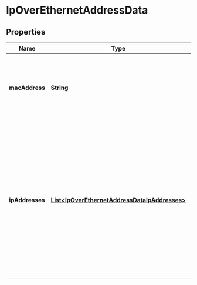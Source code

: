
# IpOverEthernetAddressData

## Properties
Name | Type | Description | Notes
------------ | ------------- | ------------- | -------------
**macAddress** | **String** | MAC address. If this attribute is not present, it shall be chosen by the NFV MANO.  |  [optional]
**ipAddresses** | [**List&lt;IpOverEthernetAddressDataIpAddresses&gt;**](IpOverEthernetAddressDataIpAddresses.md) | List of IP addresses to assign to the CP instance. Each entry represents IP address data for fixed or dynamic IP address assignment per subnet. If this attribute is not present, no IP address shall be assigned.  |  [optional]



